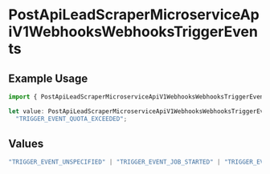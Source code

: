 # PostApiLeadScraperMicroserviceApiV1WebhooksWebhooksTriggerEvents

## Example Usage

```typescript
import { PostApiLeadScraperMicroserviceApiV1WebhooksWebhooksTriggerEvents } from "oppulence-backend-sdk/models/operations";

let value: PostApiLeadScraperMicroserviceApiV1WebhooksWebhooksTriggerEvents =
  "TRIGGER_EVENT_QUOTA_EXCEEDED";
```

## Values

```typescript
"TRIGGER_EVENT_UNSPECIFIED" | "TRIGGER_EVENT_JOB_STARTED" | "TRIGGER_EVENT_JOB_COMPLETED" | "TRIGGER_EVENT_JOB_FAILED" | "TRIGGER_EVENT_LEAD_FOUND" | "TRIGGER_EVENT_QUOTA_EXCEEDED" | "TRIGGER_EVENT_ERROR_THRESHOLD_REACHED" | "TRIGGER_EVENT_RATE_LIMIT_REACHED" | "TRIGGER_EVENT_DATA_VALIDATION_FAILED" | "TRIGGER_EVENT_NEW_PROXY_NEEDED" | "TRIGGER_EVENT_SCHEDULED_MAINTENANCE"
```